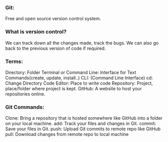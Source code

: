 ### Git:
Free and open source version control system.

### What is version control?
We can track down all the changes made, track the bugs. We can also go back to the previous version of code if required.

### Terms:
Directory: Folder
Terminal or Command Line: Interface for Text Commands(create, update, install..)
CLI: (Command Line Interface)
cd: Change Directory
Code Editor: Place to write code
Repository: Project, place/folder where project is kept.
GitHub: A website to host your repositories online.

### Git Commands:
Clone: Bring a repository that is hosted somewhere like GitHub into a folder on your local machine.
add: Track your files and changes in Git.
commit: Save your files in Git.
push: Upload Git commits to remote repo like GitHub
pull: Download changes from remote repo to local machine

